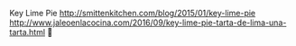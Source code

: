 Key Lime Pie	http://smittenkitchen.com/blog/2015/01/key-lime-pie	http://www.jaleoenlacocina.com/2016/09/key-lime-pie-tarta-de-lima-una-tarta.html
਍